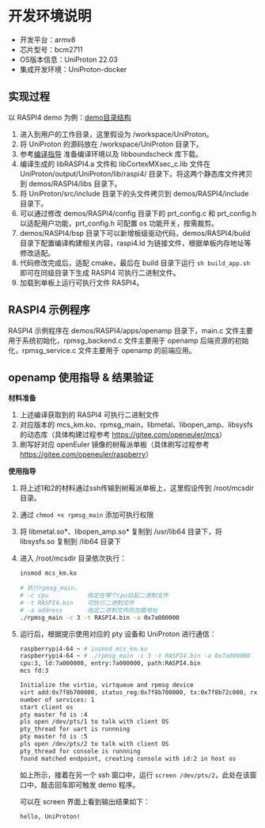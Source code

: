 # 开发环境说明
- 开发平台：armv8
- 芯片型号：bcm2711
- OS版本信息：UniProton 22.03
- 集成开发环境：UniProton-docker

## 实现过程

以 RASPI4 demo 为例：[demo目录结构](../demos/RASPI4/readme.txt)

1. 进入到用户的工作目录，这里假设为 /workspace/UniProton。
2. 将 UniProton 的源码放在 /workspace/UniProton 目录下。
3. 参考[编译指导](./UniProton_build.md) 准备编译环境以及 libboundscheck 库下载。
4. 编译生成的 libRASPI4.a 文件和 libCortexMXsec_c.lib 文件在 UniProton/output/UniProton/lib/raspi4/ 目录下。将这两个静态库文件拷贝到 demos/RASPI4/libs 目录下。
5. 将 UniProton/src/include 目录下的头文件拷贝到 demos/RASPI4/include 目录下。
6. 可以通过修改 demos/RASPI4/config 目录下的 prt_config.c 和 prt_config.h 以适配用户功能，prt_config.h 可配置 os 功能开关，按需裁剪。
7. demos/RASPI4/bsp 目录下可以新增板级驱动代码，demos/RASPI4/build 目录下配置编译构建相关内容，raspi4.ld 为链接文件，根据单板内存地址等修改适配。
8. 代码修改完成后，适配 cmake，最后在 build 目录下运行 `sh build_app.sh` 即可在同级目录下生成 RASPI4 可执行二进制文件。
9. 加载到单板上运行可执行文件 RASPI4。

## RASPI4 示例程序
RASPI4 示例程序在 demos/RASPI4/apps/openamp 目录下，main.c 文件主要用于系统初始化，rpmsg_backend.c 文件主要用于 openamp 后端资源的初始化，rpmsg_service.c 文件主要用于 openamp 的前端应用。

## openamp 使用指导 & 结果验证

**材料准备**

1. 上述编译获取到的 RASPI4 可执行二进制文件
2. 对应版本的 mcs_km.ko、rpmsg_main，libmetal、libopen_amp、libsysfs 的动态库（具体构建过程参考 <https://gitee.com/openeuler/mcs>）
3. 刷写好对应 openEuler 镜像的树莓派单板（具体刷写过程参考 <https://gitee.com/openeuler/raspberry>）

**使用指导**

1. 将上述1和2的材料通过ssh传输到树莓派单板上，这里假设传到 /root/mcsdir 目录。

2. 通过 `chmod +x rpmsg_main` 添加可执行权限

3. 将 libmetal.so\*、libopen_amp.so\* 复制到 /usr/lib64 目录下，将 libsysfs.so 复制到 /lib64 目录下

4. 进入 /root/mcsdir 目录依次执行：

   ```bash
   insmod mcs_km.ko
       
   # 执行rpmsg_main，
   # -c cpu           指定在哪个cpu拉起二进制文件
   # -t RASPI4.bin    可执行二进制文件
   # -a address       指定二进制文件的加载地址
   ./rpmsg_main -c 3 -t RASPI4.bin -a 0x7a000000
   ```

5. 运行后，根据提示使用对应的 pty 设备和 UniProton 进行通信：

   ```bash
   raspberrypi4-64 ~ # insmod mcs_km.ko
   raspberrypi4-64 ~ # ./rpmsg_main -c 3 -t RASPI4.bin -a 0x7a000000
   cpu:3, ld:7a000000, entry:7a000000, path:RASPI4.bin
   mcs fd:3
   
   Initialize the virtio, virtqueue and rpmsg device
   virt add:0x7f8b700000, status_reg:0x7f8b700000, tx:0x7f8b72c000, rx:0x7f8b728000, mempool:0x7f8b704000
   number of services: 1
   start client os
   pty master fd is :4
   pls open /dev/pts/1 to talk with client OS
   pty_thread for uart is runnning
   pty master fd is :5
   pls open /dev/pts/2 to talk with client OS
   pty_thread for console is runnning
   found matched endpoint, creating console with id:2 in host os
   ```

   如上所示，接着在另一个 ssh 窗口中，运行 `screen /dev/pts/2`，此处在该窗口中，敲击回车即可触发 demo 程序。

   可以在 screen 界面上看到输出结果如下：

   ```bash
   hello, UniProton!
   ```

   
